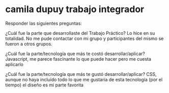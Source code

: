 # camila dupuy trabajo integrador 
Responder las siguientes preguntas:

¿Cuál fue la parte que desarrollaste del Trabajo Práctico? Lo hice en su totalidad. No me pude contactar con mi grupo y participantes del mismo se fueron a otros grupos.

¿Cuál fue la parte/tecnología que más te costó desarrollar/aplicar? Javascript, me parece fascinante lo que puede hacer pero me cuesta aplicarlo

¿Cuál fue la parte/tecnología que más te gustó desarrollar/aplicar? CSS, aunque no haya incluído todo lo que me gustaría de esta tecnología (por el tiempo) el diseño es mi parte favorita
